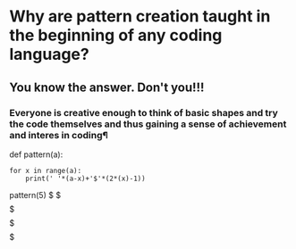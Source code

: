 # Why are pattern creation taught in the beginning of any coding language?
## You know the answer. Don't you!!!
### Everyone is creative enough to think of basic shapes and try the code themselves and thus gaining a sense of achievement and interes in coding¶

def pattern(a):

    for x in range(a):
        print(' '*(a-x)+'$'*(2*(x)-1))

pattern(5)
     $
    $$$
   $$$$$
  $$$$$$$
 $$$$$$$$$
